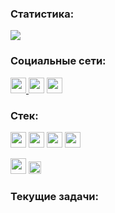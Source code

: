 ### Статистика:

<img src="https://github-profile-summary-cards.vercel.app/api/cards/profile-details?username=alpegvo&theme=vue">

### Социальные сети:
<p>
<a href="https://www.linkedin.com/in/alisa-gvozdeva-8a39559b/"><img src="https://img.shields.io/badge/linkedin-%230077B5.svg?&style=for-the-badge&logo=linkedin&logoColor=white"height=25</a> 
<a href="https://www.researchgate.net/profile/Alisa-Gvozdeva-2"><img src="https://img.shields.io/badge/Research_Gate-00CCBB.svg?&style=for-the-badge&logo=ResearchGate&logoColor=white"height=25></a>
<a href="https://www.strava.com/athletes/9664296"><img src="https://img.shields.io/badge/Strava-FC4C02?style=for-the-badge&logo=strava&logoColor=white"height=25></a>

### Стек:
<img src="https://img.shields.io/badge/Pandas-2C2D72?style=for-the-badge&logo=pandas&logoColor=white" height="25"> <img src="https://img.shields.io/badge/Numpy-777BB4?style=for-the-badge&logo=numpy&logoColor=white" height="25"> <img src="https://img.shields.io/badge/SciPy-654FF0?style=for-the-badge&logo=SciPy&logoColor=white" height="25"> <img src="https://img.shields.io/badge/Jupyter-F37626.svg?&style=for-the-badge&logo=Jupyter&logoColor=white" height="25">
<p>
<img src="https://img.shields.io/badge/PostgreSQL-316192?style=for-the-badge&logo=postgresql&logoColor=white" height="25">
<img src="https://vectorseek.com/wp-content/uploads/2023/08/Matlab-Logo-Vector.svg-.png" height="20">

### Текущие задачи:

<!--
**alpegvo/alpegvo** is a ✨ _special_ ✨ repository because its `README.md` (this file) appears on your GitHub profile.

Here are some ideas to get you started:

- 🔭 I’m currently working on ...
- 🌱 I’m currently learning ...
- 👯 I’m looking to collaborate on ...
- 🤔 I’m looking for help with ...
- 💬 Ask me about ...
- 📫 How to reach me: ...
- 😄 Pronouns: ...
- ⚡ Fun fact: ...
-->
